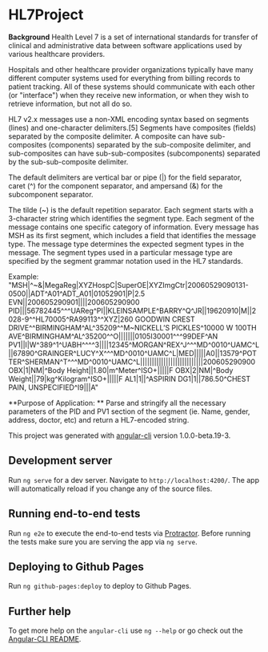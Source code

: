 # HL7Project
**Background**
Health Level 7 is a set of international standards for transfer of clinical and administrative data between software applications used by various healthcare providers.

Hospitals and other healthcare provider organizations typically have many different computer systems used for everything from billing records to patient tracking. All of these systems should communicate with each other (or "interface") when they receive new information, or when they wish to retrieve information, but not all do so.

HL7 v2.x messages use a non-XML encoding syntax based on segments (lines) and one-character delimiters.[5] Segments have composites (fields) separated by the composite delimiter. A composite can have sub-composites (components) separated by the sub-composite delimiter, and sub-composites can have sub-sub-composites (subcomponents) separated by the sub-sub-composite delimiter. 

The default delimiters are vertical bar or pipe (|) for the field separator, caret (^) for the component separator, and ampersand (&) for the subcomponent separator. 

The tilde (~) is the default repetition separator. 
Each segment starts with a 3-character string which identifies the segment type. 
Each segment of the message contains one specific category of information. 
Every message has MSH as its first segment, which includes a field that identifies the message type. 
The message type determines the expected segment types in the message. The segment types used in a particular message type are specified by the segment grammar notation used in the HL7 standards.

Example: "MSH|^~\&|MegaReg|XYZHospC|SuperOE|XYZImgCtr|20060529090131-0500||ADT^A01^ADT_A01|01052901|P|2.5
          EVN||200605290901||||200605290900
          PID|||56782445^^^UAReg^PI||KLEINSAMPLE^BARRY^Q^JR||19620910|M||2028-9^^HL70005^RA99113^^XYZ|260 GOODWIN CREST DRIVE^^BIRMINGHAM^AL^35209^^M~NICKELL’S PICKLES^10000 W 100TH AVE^BIRMINGHAM^AL^35200^^O|||||||0105I30001^^^99DEF^AN
          PV1||I|W^389^1^UABH^^^^3||||12345^MORGAN^REX^J^^^MD^0010^UAMC^L||67890^GRAINGER^LUCY^X^^^MD^0010^UAMC^L|MED|||||A0||13579^POTTER^SHERMAN^T^^^MD^0010^UAMC^L|||||||||||||||||||||||||||200605290900
          OBX|1|NM|^Body Height||1.80|m^Meter^ISO+|||||F
          OBX|2|NM|^Body Weight||79|kg^Kilogram^ISO+|||||F
          AL1|1||^ASPIRIN
          DG1|1||786.50^CHEST PAIN, UNSPECIFIED^I9|||A"

**Purpose of Application:
**
Parse and stringify all the necessary parameters of the PID and  PV1 section of the segment (ie. Name, gender, address, doctor, etc) and return a HL7-encoded string.







This project was generated with [angular-cli](https://github.com/angular/angular-cli) version 1.0.0-beta.19-3.

## Development server
Run `ng serve` for a dev server. Navigate to `http://localhost:4200/`. The app will automatically reload if you change any of the source files.
##

## Running end-to-end tests

Run `ng e2e` to execute the end-to-end tests via [Protractor](http://www.protractortest.org/).
Before running the tests make sure you are serving the app via `ng serve`.

## Deploying to Github Pages

Run `ng github-pages:deploy` to deploy to Github Pages.

## Further help

To get more help on the `angular-cli` use `ng --help` or go check out the [Angular-CLI README](https://github.com/angular/angular-cli/blob/master/README.md).

